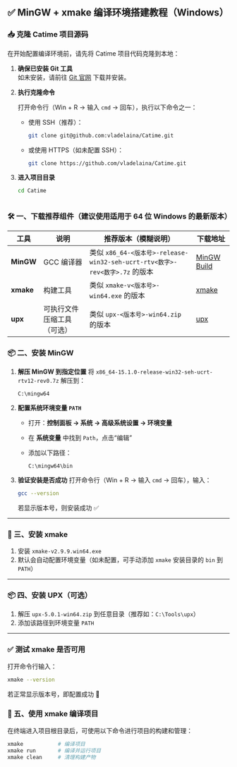 <!--
title: 编译 Catime 指南：从源码构建项目
date: 2025-05-13
description: 本文详细介绍了如何从源代码编译 Catime，包括环境配置、依赖安装、构建流程与常见问题排查。
thumbnail: blogs/Images/catime.webp
tags: [Catime, 编译指南, 构建流程, 开发者文档]
-->



## ✅ MinGW + xmake 编译环境搭建教程（Windows）




### 📥 克隆 Catime 项目源码

在开始配置编译环境前，请先将 Catime 项目代码克隆到本地：

1. **确保已安装 Git 工具**  
   如未安装，请前往 [Git 官网](https://git-scm.com/downloads) 下载并安装。

2. **执行克隆命令**

   打开命令行（Win + R → 输入 `cmd` → 回车），执行以下命令之一：

   - 使用 SSH（推荐）：

     ```bash
     git clone git@github.com:vladelaina/Catime.git
     ```

   - 或使用 HTTPS（如未配置 SSH）：

     ```bash
     git clone https://github.com/vladelaina/Catime.git
     ```

3. **进入项目目录**

   ```bash
   cd Catime



### 🛠 一、下载推荐组件（建议使用适用于 64 位 Windows 的最新版本）

| 工具      | 说明                       | 推荐版本（模糊说明）                                         | 下载地址                                                     |
| --------- | -------------------------- | ------------------------------------------------------------ | ------------------------------------------------------------ |
| **MinGW** | GCC 编译器                 | 类似 `x86_64-<版本号>-release-win32-seh-ucrt-rtv<数字>-rev<数字>.7z` 的版本 | [MinGW Build](https://github.com/niXman/mingw-builds-binaries/releases/latest) |
| **xmake** | 构建工具                   | 类似 `xmake-v<版本号>-win64.exe` 的版本                      | [xmake](https://github.com/xmake-io/xmake/releases/latest)   |
| **upx**   | 可执行文件压缩工具（可选） | 类似 `upx-<版本号>-win64.zip` 的版本                         | [upx](https://github.com/upx/upx/releases/latest)            |



### 📦 二、安装 MinGW

1. **解压 MinGW 到指定位置**
    将 `x86_64-15.1.0-release-win32-seh-ucrt-rtv12-rev0.7z` 解压到：

   ```
   C:\mingw64
   ```

2. **配置系统环境变量 `PATH`**

   - 打开：**控制面板 → 系统 → 高级系统设置 → 环境变量**

   - 在 **系统变量** 中找到 `Path`，点击“编辑”

   - 添加以下路径：

     ```
     C:\mingw64\bin
     ```

3. **验证安装是否成功**
    打开命令行（Win + R → 输入 `cmd` → 回车），输入：

   ```bash
   gcc --version
   ```

   若显示版本号，则安装成功 ✅

------

### 🔧 三、安装 xmake

1. 安装 `xmake-v2.9.9.win64.exe`
2. 默认会自动配置环境变量（如未配置，可手动添加 `xmake` 安装目录的 `bin` 到 `PATH`）

------

### 📦 四、安装 UPX（可选）

1. 解压 `upx-5.0.1-win64.zip` 到任意目录（推荐如：`C:\Tools\upx`）
2. 添加该路径到环境变量 `PATH`

------

### ✅ 测试 xmake 是否可用

打开命令行输入：

```bash
xmake --version
```

若正常显示版本号，即配置成功 🎉




### 🚀 五、使用 xmake 编译项目

在终端进入项目根目录后，可使用以下命令进行项目的构建和管理：

```bash
xmake           # 编译项目
xmake run       # 编译并运行项目
xmake clean     # 清理构建产物
```





